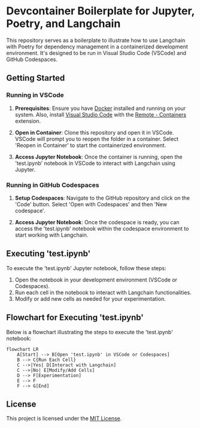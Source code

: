 # Devcontainer Boilerplate for Jupyter, Poetry, and Langchain

This repository serves as a boilerplate to illustrate how to use Langchain with Poetry for dependency management in a containerized development environment. It's designed to be run in Visual Studio Code (VSCode) and GitHub Codespaces.

## Getting Started

### Running in VSCode

1. **Prerequisites**: Ensure you have [Docker](https://www.docker.com/products/docker-desktop) installed and running on your system. Also, install [Visual Studio Code](https://code.visualstudio.com/) with the [Remote - Containers](https://marketplace.visualstudio.com/items?itemName=ms-vscode-remote.remote-containers) extension.

2. **Open in Container**: Clone this repository and open it in VSCode. VSCode will prompt you to reopen the folder in a container. Select 'Reopen in Container' to start the containerized environment.

3. **Access Jupyter Notebook**: Once the container is running, open the 'test.ipynb' notebook in VSCode to interact with Langchain using Jupyter.

### Running in GitHub Codespaces

1. **Setup Codespaces**: Navigate to the GitHub repository and click on the 'Code' button. Select 'Open with Codespaces' and then 'New codespace'.

2. **Access Jupyter Notebook**: Once the codespace is ready, you can access the 'test.ipynb' notebook within the codespace environment to start working with Langchain.

## Executing 'test.ipynb'

To execute the 'test.ipynb' Jupyter notebook, follow these steps:

1. Open the notebook in your development environment (VSCode or Codespaces).
2. Run each cell in the notebook to interact with Langchain functionalities.
3. Modify or add new cells as needed for your experimentation.

## Flowchart for Executing 'test.ipynb'

Below is a flowchart illustrating the steps to execute the 'test.ipynb' notebook:

```mermaid
flowchart LR
    A[Start] --> B[Open 'test.ipynb' in VSCode or Codespaces]
    B --> C{Run Each Cell}
    C -->|Yes| D[Interact with Langchain]
    C -->|No| E[Modify/Add Cells]
    D --> F[Experimentation]
    E --> F
    F --> G[End]
```

## License

This project is licensed under the [MIT License](LICENSE).
